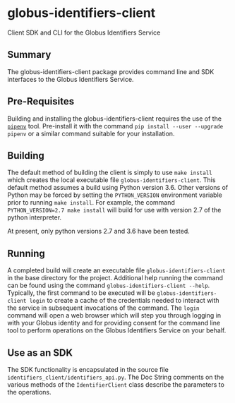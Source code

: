 # globus-identifiers-client
Client SDK and CLI for the Globus Identifiers Service

## Summary
The globus-identifiers-client package provides command line and SDK interfaces to the Globus Identifiers Service.

## Pre-Requisites
Building and installing the globus-identifiers-client requires the use of the [`pipenv`](https://pipenv.readthedocs.io/en/latest/) tool. Pre-install it with the command `pip install --user --upgrade pipenv` or a similar command suitable for your installation.

## Building
The default method of building the client is simply to use `make install` which creates the local executable file `globus-identifiers-client`. This default method assumes a build using Python version 3.6. Other versions of Python may be forced by setting the `PYTHON_VERSION` environment variable prior to running `make install`. For example, the command `PYTHON_VERSION=2.7 make install` will build for use with version 2.7 of the python interpreter.

At present, only python versions 2.7 and 3.6 have been tested.

## Running
A completed build will create an executable file `globus-identifiers-client` in the base directory for the project.  Additional help running the command can be found using the command `globus-identifiers-client --help`. Typically, the first command to be executed will be `globus-identifiers-client login` to create a cache of the credentials needed to interact with the service in subsequent invocations of the command. The `login` command will open a web browser which will step you through logging in with your Globus identity and for providing consent for the command line tool to perform operations on the Globus Identifiers Service on your behalf.

## Use as an SDK
The SDK functionality is encapsulated in the source file `identifiers_client/identifiers_api.py`. The Doc String comments on the various methods of the `IdentifierClient` class describe the parameters to the operations. 
